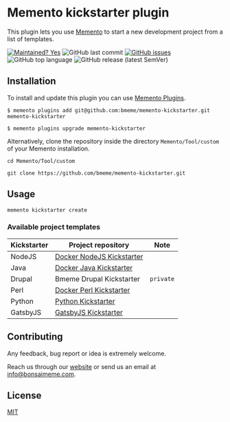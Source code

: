 # Memento kickstarter plugin

This plugin lets you use [Memento](https://www.bmeme.com/memento) to start a new development project from a list of templates.

[![Maintained? Yes](https://img.shields.io/badge/Maintained%3F-Yes-success)](https://github.com/bmeme/memento-kickstarter) ![GitHub last commit](https://img.shields.io/github/last-commit/bmeme/memento-kickstarter) [![GitHub issues](https://img.shields.io/github/issues/bmeme/memento-kickstarter)](https://github.com/bmeme/memento-kickstarter/issues) ![GitHub top language](https://img.shields.io/github/languages/top/bmeme/memento-kickstarter) ![GitHub release (latest SemVer)](https://img.shields.io/github/v/release/bmeme/memento-kickstarter)


## Installation

To install and update this plugin you can use [Memento Plugins](https://github.com/bmeme/memento-plugins).

```
$ memento plugins add git@github.com:bmeme/memento-kickstarter.git memento-kickstarter
```

```
$ memento plugins upgrade memento-kickstarter
```

Alternatively, clone the repository inside the directory `Memento/Tool/custom` of your Memento installation.

```
cd Memento/Tool/custom
```
```
git clone https://github.com/bmeme/memento-kickstarter.git
```

## Usage

```
memento kickstarter create
```

### Available project templates

| Kickstarter | Project repository | Note |
| - | - | - |
| NodeJS | [Docker NodeJS Kickstarter](https://github.com/bmeme/docker-nodejs-kickstarter.git) |  |`unmaintained` |
| Java | [Docker Java Kickstarter](https://github.com/bmeme/docker-java-kickstarter) | |
| Drupal | Bmeme Drupal Kickstarter | `private` |
| Perl | [Docker Perl Kickstarter](https://github.com/bmeme/docker-perl-kickstarter) | |
| Python | [Python Kickstarter](https://github.com/bmeme/docker-python-kickstarter)| | 
| GatsbyJS | [GatsbyJS Kickstarter](https://github.com/bmeme/gatsby-dev.git) | 


## Contributing

Any feedback, bug report or idea is extremely welcome.

Reach us through our [website](https://www.bmeme.com) or send us an email at [info@bonsaimeme.com](mailto:info@bonsaimeme.com).

## License

[MIT](https://choosealicense.com/licenses/mit/)
